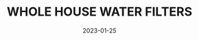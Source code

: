 ---
component: "service7_banner"
date: "2023-01-25"
title: WHOLE HOUSE WATER FILTERS
text: "SAN ANTONIO WHOLE HOUSE WATER FILTERS FOR YOUR HOME OF BUSINESS. SALT AND NO SALE HOME WATER FILTRATION SYSTEMS IN SAN ANTONIO TEXAS."
textColor: white
featuredImage: ../../../images/service-gaines.webp
---